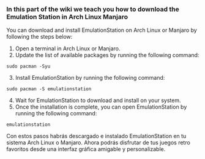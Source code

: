 ### In this part of the wiki we teach you how to download the Emulation Station in Arch Linux Manjaro

You can download and install EmulationStation on Arch Linux or Manjaro by following the steps below:

1. Open a terminal in Arch Linux or Manjaro. 
2. Update the list of available packages by running the following command:     

`sudo pacman -Syu`

3. Install EmulationStation by running the following command:     

`sudo pacman -S emulationstation`

4. Wait for EmulationStation to download and install on your system.
5. Once the installation is complete, you can open EmulationStation by running the following command:     

`emulationstation`

Con estos pasos habrás descargado e instalado EmulationStation en tu sistema Arch Linux o Manjaro. Ahora podrás disfrutar de tus juegos retro favoritos desde una interfaz gráfica amigable y personalizable.
